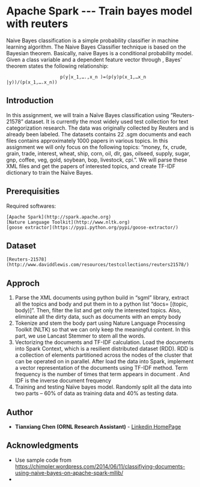 # Apache Spark --- Train bayes model with reuters

Naive Bayes classification is a simple probability classifier in machine learning algorithm. The Naive Bayes Classifier technique is based on the Bayesian theorem. Basically, naive Bayes is a conditional probability model. Given a class variable  and a dependent feature vector  through , Bayes’ theorem states the following relationship:
                        
                        p(y│x_1,….,x_n )=(p(y)p(x_1,…x_n |y))/(p(x_1,….x_n))

## Introduction

In this assignment, we will train a Naïve Bayes classification using “Reuters-21578” dataset. It is currently the most widely used test collection for text categorization research. The data was originally collected by Reuters and is already been labeled. The datasets contains 22 .sgm documents and each files contains approximately 1000 papers in various topics. In this assignment we will only focus on the following topics: “money, fx, crude, grain, trade, interest, wheat, ship, corn, oil, dlr, gas, oilseed, supply, sugar, gnp, coffee, veg, gold, soybean, bop, livestock, cpi.”.  We will parse these XML files and get the papers of interested topics, and create TF-IDF dictionary to train the Naïve Bayes. 

## Prerequisities

Required softwares:
```
[Apache Spark](http://spark.apache.org)
[Nature Language Toolkit](http://www.nltk.org)
[goose extractor](https://pypi.python.org/pypi/goose-extractor/)
```

## Dataset
```
[Reuters-21578](http://www.daviddlewis.com/resources/testcollections/reuters21578/)
```
## Approch

1. Parse the XML documents using python build in “sgml” library, extract all the topics and body and put them in to a python list “docs= [(topic, body)]”. Then, filter the list and get only the interested topics. Also, eliminate all the dirty data, such as documents with an empty body
2. Tokenize and stem the body part using Nature Language Processing Toolkit (NLTK) so that we can only keep the meaningful content. In this part, we use Lancast Stemmer to stem all the words.
3. Vectorizing the documents and TF-IDF calculation. Load the documents into Spark Context, which is a resilient distributed dataset (RDD). RDD is a collection of elements partitioned across the nodes of the cluster that can be operated on in parallel. After load the data into Spark, implement a vector representation of the documents using TF-IDF method. Term frequency  is the number of times that term  appears in document . And IDF is the inverse document frequency
4. Training and testing Naïve bayes model. Randomly split all the data into two parts – 60% of data as training data and 40% as testing data. 

## Author

* **Tianxiang Chen (ORNL Research Assistant)** - [Linkedin HomePage](https://www.linkedin.com/in/tianxiang-chen-946543114?trk=nav_responsive_tab_profile)


## Acknowledgments

* Use sample code from https://chimpler.wordpress.com/2014/06/11/classifiying-documents-using-naive-bayes-on-apache-spark-mllib/
* 
    
